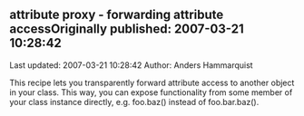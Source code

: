 ## attribute proxy - forwarding attribute accessOriginally published: 2007-03-21 10:28:42 
Last updated: 2007-03-21 10:28:42 
Author: Anders Hammarquist 
 
This recipe lets you transparently forward attribute access to another object in your class. This way, you can expose functionality from some member of your class instance directly, e.g. foo.baz() instead of foo.bar.baz().